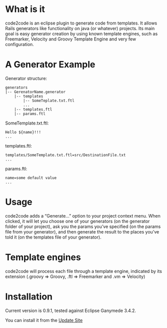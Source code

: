 
# What is it

code2code is an eclipse plugin to generate code from templates. It allows Rails generators like functionality on java (or whatever) projects. Its main goal is easy generator creation by using known template engines, such as Freemarker, Velocity and Groovy Template Engine and very few configuration.

# A Generator Example

Generator structure:

    generators
    |-- GerenatorName.generator
        |-- templates
            |-- SomeTeplate.txt.ftl
            ...
        |-- templates.ftl
        |-- params.ftl


SomeTemplate.txt.ftl:

    Hello ${name}!!!
    ...


templates.ftl:

    templates/SomeTemplate.txt.ftl=src/DestinationFile.txt
    ...

params.ftl:

    name=some default value
    ...


# Usage

code2code adds a “Generate…” option to your project context menu. When clicked, it will let you choose one of your generators (on the generator folder of your project), ask you the params you’ve specified (on the params file from your generator), and then generate the result to the places you’ve told it (on the templates file of your generator).

# Template engines

code2code will process each file through a template engine, indicated by its extension (.groovy => Groovy, .ftl => Freemarker and .vm => Velocity)


# Installation

Current version is 0.9.1, tested against Eclipse Ganymede 3.4.2.

You can install it from the [Update Site](http://srizzo.github.com/code2code/code2code.updatesite)



